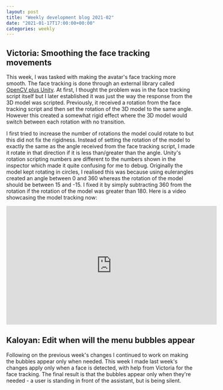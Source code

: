 ```yaml
---
layout: post
title: "Weekly development blog 2021-02"
date: "2021-01-17T17:00:00+00:00"
categories: weekly
---
```


## Victoria: Smoothing the face tracking movements

This week, I was tasked with making the avatar's face tracking more smooth. The face tracking is done through an external library called [OpenCV plus Unity](https://assetstore.unity.com/packages/tools/integration/opencv-plus-unity-85928). At first, I thought the problem was in the face tracking script itself but I later established it was just the way the response from the 3D model was scripted. Previously, it received a rotation from the face tracking script and then set the rotation of the 3D model to the same angle. However this created a somewhat rigid effect where the 3D model would switch between each rotation with no transition.

I first tried to increase the number of rotations the model could rotate to but this did not fix the rigidness. Instead of setting the rotation of the model to exactly the same as the angle received from the face tracking script, I made it rotate in that direction if it is less than/greater than the angle. Unity's rotation scripting numbers are different to the numbers shown in the inspector which made it quite confusing for me to debug. Originally the model kept rotating in circles, I realised this was because using eulerangles created an angle between 0 and 360 whereas the rotation of the model should be between 15 and -15. I fixed it by simply subtracting 360 from the rotation if the rotation of the model was greater than 180. Here is a video showcasing the model tracking now:

<iframe width="560" height="315" src="https://www.youtube-nocookie.com/embed/wvcWTohqqtE" frameborder="0" allow="accelerometer; autoplay; clipboard-write; encrypted-media; gyroscope; picture-in-picture" allowfullscreen></iframe>

## Kaloyan: Edit when will the menu bubbles appear

Following on the previous week's changes I continued to work on making the bubbles appear only when needed. This week I made last week's changes apply only when a face is detected, with help from Victoria for the face tracking. The final result is that the bubbles appear only when they're needed - a user is standing in front of the assistant, but is being silent.